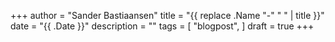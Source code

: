 +++
author = "Sander Bastiaansen"
title = "{{ replace .Name "-" " " | title }}"
date = "{{ .Date }}"
description = ""
tags = [
    "blogpost",
]
draft = true
+++